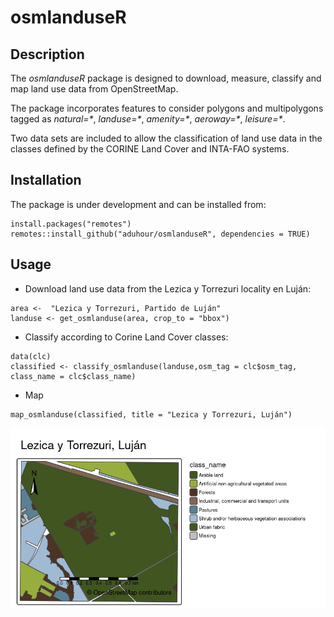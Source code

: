 # osmlanduseR

## Description

The *osmlanduseR* package is designed to download, measure, 
classify and map land use data from OpenStreetMap.

The package incorporates features to consider polygons
and multipolygons tagged as _natural=\*_, _landuse=\*_, _amenity=\*_,
_aeroway=\*_, _leisure=\*_.

Two data sets are included to allow the classification of land use data in
the classes defined by the CORINE Land Cover and INTA-FAO systems.


## Installation

The package is under development and can be installed from:

```
install.packages("remotes")
remotes::install_github("aduhour/osmlanduseR", dependencies = TRUE)
```

## Usage

- Download land use data from the Lezica y Torrezuri locality en Luján:

```
area <-  "Lezica y Torrezuri, Partido de Luján"
landuse <- get_osmlanduse(area, crop_to = "bbox")
```


- Classify according to Corine Land Cover classes: 

```
data(clc)
classified <- classify_osmlanduse(landuse,osm_tag = clc$osm_tag,
class_name = clc$class_name)
```

- Map

```
map_osmlanduse(classified, title = "Lezica y Torrezuri, Luján")
```

![](img/lezicamap.png )
